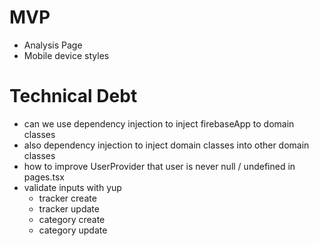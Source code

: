 # MVP

-   Analysis Page
-   Mobile device styles

# Technical Debt

-   can we use dependency injection to inject firebaseApp to domain classes
-   also dependency injection to inject domain classes into other domain classes
-   how to improve UserProvider that user is never null / undefined in pages.tsx
-   validate inputs with yup
    -   tracker create
    -   tracker update
    -   category create
    -   category update

